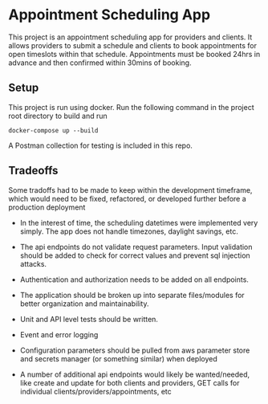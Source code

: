 # Appointment Scheduling App

This project is an appointment scheduling app for providers and clients. It allows providers to submit a schedule and clients to book appointments for open timeslots within that schedule. Appointments must be booked 24hrs in advance and then confirmed within 30mins of booking.

## Setup

This project is run using docker. Run the following command in the project root directory to build and run

```
docker-compose up --build
```

A Postman collection for testing is included in this repo. 

## Tradeoffs

Some tradoffs had to be made to keep within the development timeframe, which would need to be fixed, refactored, or developed further before a production deployment

* In the interest of time, the scheduling datetimes were implemented very simply. The app does not handle timezones, daylight savings, etc.

* The api endpoints do not validate request parameters. Input validation should be added to check for correct values and prevent sql injection attacks.

* Authentication and authorization needs to be added on all endpoints.

* The application should be broken up into separate files/modules for better organization and maintainability.

* Unit and API level tests should be written.

* Event and error logging

* Configuration parameters should be pulled from aws parameter store and secrets manager (or something similar) when deployed

* A number of additional api endpoints would likely be wanted/needed, like create and update for both clients and providers, GET calls for individual clients/providers/appointments, etc
